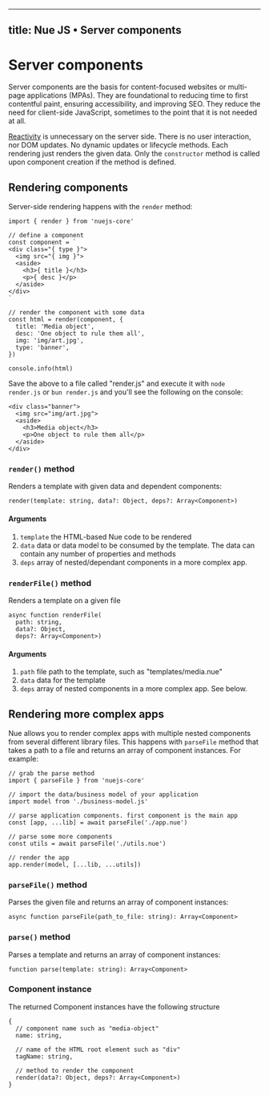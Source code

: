 
---
title: Nue JS • Server components
---

# Server components
Server components are the basis for content-focused websites or multi-page applications (MPAs). They are foundational to reducing time to first contentful paint, ensuring accessibility, and improving SEO. They reduce the need for client-side JavaScript, sometimes to the point that it is not needed at all.

[Reactivity](reactive-components.html) is unnecessary on the server side. There is no user interaction, nor DOM updates. No dynamic updates or lifecycle methods. Each rendering just renders the given data. Only the `constructor` method is called upon component creation if the method is defined.


## Rendering components
Server-side rendering happens with the `render` method:

```
import { render } from 'nuejs-core'

// define a component
const component = `
<div class="{ type }">
  <img src="{ img }">
  <aside>
    <h3>{ title }</h3>
    <p>{ desc }</p>
  </aside>
</div>
`

// render the component with some data
const html = render(component, {
  title: 'Media object',
  desc: 'One object to rule them all',
  img: 'img/art.jpg',
  type: 'banner',
})

console.info(html)
```

Save the above to a file called "render.js" and execute it with  `node render.js` or `bun render.js` and you'll see the following on the console:

```
<div class="banner">
  <img src="img/art.jpg">
  <aside>
    <h3>Media object</h3>
    <p>One object to rule them all</p>
  </aside>
</div>
```

### `render()` method
Renders a template with given data and dependent components:

```
render(template: string, data?: Object, deps?: Array<Component>)
```

#### Arguments

1. `template` the HTML-based Nue code to be rendered
2. `data` data or data model to be consumed by the template. The data can contain any number of properties and methods
3. `deps` array of nested/dependant components in a more complex app.


### `renderFile()` method
Renders a template on a given file

```
async function renderFile(
  path: string,
  data?: Object,
  deps?: Array<Component>)
```

#### Arguments

1. `path` file path to the template, such as "templates/media.nue"
2. `data` data for the template
3. `deps` array of nested components in a more complex app. See below.


## Rendering more complex apps
Nue allows you to render complex apps with multiple nested components from several different library files. This happens with `parseFile` method that takes a path to a file and returns an array of component instances. For example:


```
// grab the parse method
import { parseFile } from 'nuejs-core'

// import the data/business model of your application
import model from './business-model.js'

// parse application components. first component is the main app
const [app, ...lib] = await parseFile('./app.nue')

// parse some more components
const utils = await parseFile('./utils.nue')

// render the app
app.render(model, [...lib, ...utils])
```


### `parseFile()` method
Parses the given file and returns an array of component instances:

```
async function parseFile(path_to_file: string): Array<Component>
```

### `parse()` method
Parses a template and returns an array of component instances:

```
function parse(template: string): Array<Component>
```


### Component instance
The returned Component instances have the following structure

```
{
  // component name such as "media-object"
  name: string,

  // name of the HTML root element such as "div"
  tagName: string,

  // method to render the component
  render(data?: Object, deps?: Array<Component>)
}
```





